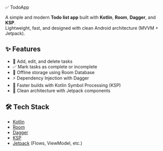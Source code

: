  ✅ TodoApp

A simple and modern **Todo list app** built with **Kotlin**, **Room**, **Dagger**, and **KSP**.  
Lightweight, fast, and designed with clean Android architecture (MVVM + Jetpack).



## ✨ Features
- 📝 Add, edit, and delete tasks  
- ✅ Mark tasks as complete or incomplete  
- 💾 Offline storage using Room Database  
- ⚡ Dependency Injection with Dagger  
- 🚀 Faster builds with Kotlin Symbol Processing (KSP)  
- 🎨 Clean architecture with Jetpack components  



## 🛠️ Tech Stack
- [Kotlin](https://kotlinlang.org/)  
- [Room](https://developer.android.com/training/data-storage/room)  
- [Dagger](https://dagger.dev/)  
- [KSP](https://kotlinlang.org/docs/ksp-overview.html)  
- [Jetpack](https://developer.android.com/jetpack) (Flows, ViewModel, etc.)  

